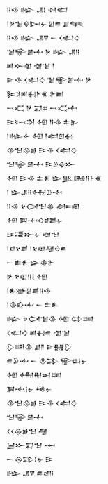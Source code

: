 <div class='block'>
<div class='line'>𒀀𒈾 𒈗 𒂗𒋙 𒀴𒅗</div>
<div class='line'>𒁹𒃻𒈠𒀪𒄖𒉡 𒇻𒌑 𒋗𒈝</div>
<div class='line'>𒀀𒈾 𒈗 𒂗𒐊 𒀸 𒌋𒅗𒄭</div>
<div class='line'>𒈠𒊍𒇡𒋾 𒃻 𒈗 𒂗𒀀</div>
<div class='line'>𒅖𒁍𒊏 𒌝𒈠 𒁹</div>
<div class='line'>𒄿𒈾 𒌋𒅗𒄭 𒈠𒊍𒇡𒋾 𒃻</div>
<div class='line'>𒌉𒋡𒅖𒈬𒈨𒌍 𒉿𒆤</div>
<div class='line'>𒁁𒄣 𒃻 𒍑𒊺 𒁁𒄣𒋾</div>
<div class='line'>𒄿𒂟𒁁𒋫 𒅇 𒀀𒈾 𒉺𒉌</div>
<div class='line'>𒁹𒈗𒅆 𒅇 𒁹𒅗𒇻𒈬</div>
<div class='line'>𒆠𒈠𒁲𒂊 𒄿𒈾 𒌋𒅗𒄭</div>
<div class='line'>𒈠𒊍𒇡𒋾 𒄿𒊒𒌒𒁍</div>
<div class='line'>𒅇 𒄿𒈾 𒉺𒀭 𒇽𒆥𒄄𒀀𒈨𒌍</div>
<div class='line'>𒁹 𒇽𒂗𒍝𒅈𒊒𒋾</div>
<div class='line'>𒀀𒈾 𒆳𒉏𒈠𒆠 𒀠𒋰𒊏</div>
<div class='line'>𒅇 𒀉𒋾𒄭𒄑𒋢𒉡</div>
<div class='line'>𒄿𒃮𒁍𒉡 𒌝𒈠</div>
<div class='line'>𒁹𒁀𒆳𒋢 𒁹𒆳𒊏𒆷𒀪𒌑</div>
<div class='line'>𒀸 𒉺𒀭 𒇽𒆠𒉿</div>
<div class='line'>𒃻 𒆳𒊏𒀀𒋙 𒅇</div>
<div class='line'>𒁹𒀭𒀝𒆪𒋢𒀀𒈾</div>
<div class='line'>𒁹𒆠𒁓𒋾 𒀸 𒉺𒀭</div>
<div class='line'>𒈗 𒆳𒉏𒈠𒆠 𒅇 𒌌𒌅</div>
<div class='line'>𒌋𒅗𒄭 𒅖𒈬𒌑 𒌝𒈠</div>
<div class='line'>𒁷𒌁𒆠 𒋗𒈫 𒄿𒉆𒁷</div>
<div class='line'>𒌑𒊒𒋾 𒀸 𒊮𒁉 𒊌𒆗𒉡</div>
<div class='line'>𒅇 𒅈𒊑𒀜𒌅</div>
<div class='line'>𒀉𒋾𒋙𒉡 𒆲𒉡</div>
<div class='line'>𒆠𒈠𒁲𒂊 𒄿𒈾 𒌋𒅗𒄭</div>
<div class='line'>𒈠𒊍𒇡𒋾</div>
<div class='line'>𒌋𒌋𒁲𒂊𒈠 𒆷</div>
<div class='line'>𒅁𒁍𒍑𒈠 𒆰</div>
<div class='line'>𒀸 𒊮𒁉𒋙𒉡 𒄿</div>
<div class='line'>𒈗 𒂗𒐊 𒌑𒁀𒀀</div>
</div>